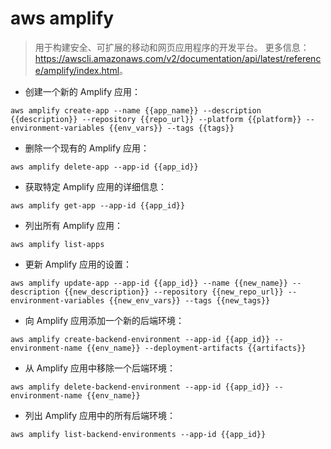 # aws amplify

> 用于构建安全、可扩展的移动和网页应用程序的开发平台。
> 更多信息：<https://awscli.amazonaws.com/v2/documentation/api/latest/reference/amplify/index.html>。

- 创建一个新的 Amplify 应用：

`aws amplify create-app --name {{app_name}} --description {{description}} --repository {{repo_url}} --platform {{platform}} --environment-variables {{env_vars}} --tags {{tags}}`

- 删除一个现有的 Amplify 应用：

`aws amplify delete-app --app-id {{app_id}}`

- 获取特定 Amplify 应用的详细信息：

`aws amplify get-app --app-id {{app_id}}`

- 列出所有 Amplify 应用：

`aws amplify list-apps`

- 更新 Amplify 应用的设置：

`aws amplify update-app --app-id {{app_id}} --name {{new_name}} --description {{new_description}} --repository {{new_repo_url}} --environment-variables {{new_env_vars}} --tags {{new_tags}}`

- 向 Amplify 应用添加一个新的后端环境：

`aws amplify create-backend-environment --app-id {{app_id}} --environment-name {{env_name}} --deployment-artifacts {{artifacts}}`

- 从 Amplify 应用中移除一个后端环境：

`aws amplify delete-backend-environment --app-id {{app_id}} --environment-name {{env_name}}`

- 列出 Amplify 应用中的所有后端环境：

`aws amplify list-backend-environments --app-id {{app_id}}`